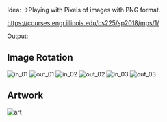 

Idea:
->Playing with Pixels of images with PNG format.


https://courses.engr.illinois.edu/cs225/sp2018/mps/1/

Output:
## Image Rotation

![in_01](https://user-images.githubusercontent.com/31773426/36620569-58cab61a-18b9-11e8-99dc-c8c1c52c0145.png)
![out_01](https://user-images.githubusercontent.com/31773426/36620572-5dfd5df4-18b9-11e8-9e57-dc9bcc4360a2.png)
![in_02](https://user-images.githubusercontent.com/31773426/36620575-628fb416-18b9-11e8-8a48-cf1b0f6ddfdb.png)
![out_02](https://user-images.githubusercontent.com/31773426/36620578-66cc4332-18b9-11e8-9cab-8f8300281d88.png)
![in_03](https://user-images.githubusercontent.com/31773426/36620591-6b6e8dc8-18b9-11e8-9255-306a98a6a4f6.png)
![out_03](https://user-images.githubusercontent.com/31773426/36620595-704faca0-18b9-11e8-9643-a61f30992509.png)


## Artwork

![art](https://user-images.githubusercontent.com/31773426/36620870-c5970f90-18ba-11e8-8cad-b292da93bdf2.png)



